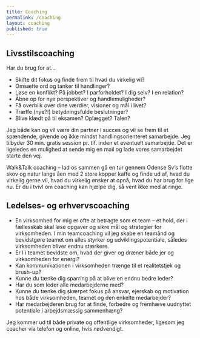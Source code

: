 ```yaml
---
title: Coaching
permalink: /coaching
layout: coaching
published: true
---
```


## Livsstilscoaching

Har du brug for at…

* Skifte dit fokus og finde frem til hvad du virkelig vil?
* Omsætte ord og tanker til handlinger?
* Løse en konflikt? På jobbet? I parforholdet? I dig selv? I en relation?
* Åbne op for nye perspektiver og handlemuligheder? 
* Få overblik over dine værdier, visioner og mål i livet? 
* Træffe (nye?!) betydningsfulde beslutninger?
* Blive klædt på til eksamen? Oplægget? Talen? 

Jeg både kan og vil være din partner i succes og vil se frem til et spændende, givende og ikke mindst handlingsorienteret samarbejde. Jeg tilbyder 30 min. gratis session pr. tlf. inden et eventuelt samarbejde. Det er ligeledes en mulighed at sende mig en mail og lade vores samarbejdet starte den vej.

Walk&Talk coaching – lad os sammen gå en tur gennem Odense Sv’s flotte skov og natur langs åen med 2 store kopper kaffe og finde ud af, hvad du virkelig gerne vil, hvad du virkelig ønsker at opnå, hvad du har brug for lige nu. Er du i tvivl om coaching kan hjælpe dig, så vent ikke med at ringe.





## **Ledelses- og erhvervscoaching**

* En virksomhed for mig er ofte at betragte som et team – et hold, der i fællesskab skal løse opgaver og sikre mål og strategier for virksomheden. I min teamcoaching vil jeg skabe en teamånd og bevidstgøre teamet om alles styrker og udviklingspotentiale, således virksomheden bliver endnu stærkere.
* Er I i teamet bevidste om, hvad der giver og dræner både jer og virksomheden for energi?
* Kan kommunikationen i virksomheden trænge til et realitetstjek og brush-up?
* Kunne du tænke dig sparring på at blive en endnu bedre leder?
* Har du som leder alle medarbejderne med?
* Kunne du tænke dig skærpet fokus på ansvar, ejerskab og motivation hos både virksomheden, teamet og den enkelte medarbejder?
* Har medarbejderen brug for at finde, forbedre og fremhæve uudnyttet potentiale i arbejdsmæssig sammenhæng?

Jeg kommer ud til både private og offentlige virksomheder, ligesom jeg coacher via telefon og online, hvis nødvendigt.
